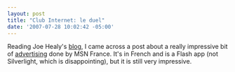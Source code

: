 ```yaml
---
layout: post
title: "Club Internet: le duel"
date: '2007-07-28 10:02:42 -05:00'
---
```


Reading Joe Healy's [blog](http://www.devfish.net/), I came across a post about a really impressive bit of [advertising](http://www.club-internet.fr/le-duel ) done by MSN France. It's in French and is a Flash app (not Silverlight, which is disappointing), but it is still very impressive. 

